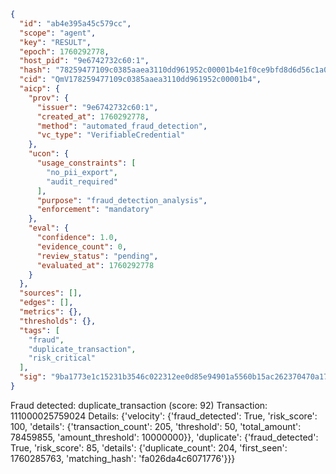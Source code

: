 ```json
{
  "id": "ab4e395a45c579cc",
  "scope": "agent",
  "key": "RESULT",
  "epoch": 1760292778,
  "host_pid": "9e6742732c60:1",
  "hash": "78259477109c0385aaea3110dd961952c00001b4e1f0ce9bfd8d6d56c1a0ef2b",
  "cid": "QmV178259477109c0385aaea3110dd961952c00001b4",
  "aicp": {
    "prov": {
      "issuer": "9e6742732c60:1",
      "created_at": 1760292778,
      "method": "automated_fraud_detection",
      "vc_type": "VerifiableCredential"
    },
    "ucon": {
      "usage_constraints": [
        "no_pii_export",
        "audit_required"
      ],
      "purpose": "fraud_detection_analysis",
      "enforcement": "mandatory"
    },
    "eval": {
      "confidence": 1.0,
      "evidence_count": 0,
      "review_status": "pending",
      "evaluated_at": 1760292778
    }
  },
  "sources": [],
  "edges": [],
  "metrics": {},
  "thresholds": {},
  "tags": [
    "fraud",
    "duplicate_transaction",
    "risk_critical"
  ],
  "sig": "9ba1773e1c15231b3546c022312ee0d85e94901a5560b15ac262370470a17005"
}
```

Fraud detected: duplicate_transaction (score: 92)
Transaction: 111000025759024
Details: {'velocity': {'fraud_detected': True, 'risk_score': 100, 'details': {'transaction_count': 205, 'threshold': 50, 'total_amount': 78459855, 'amount_threshold': 10000000}}, 'duplicate': {'fraud_detected': True, 'risk_score': 85, 'details': {'duplicate_count': 204, 'first_seen': 1760285763, 'matching_hash': 'fa026da4c6071776'}}}